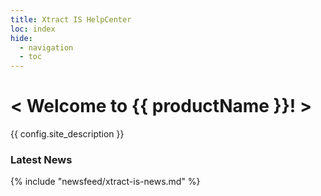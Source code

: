 ```yaml
---
title: Xtract IS HelpCenter
loc: index
hide:
  - navigation
  - toc
---
```


<div class="full-width-background"></div>
<div class="banner-text">
	<h1> &lt; Welcome to {{ productName }}! &gt; </h1>
	<p>{{ config.site_description }}</p>
</div>

### Latest News

{% include "newsfeed/xtract-is-news.md" %}